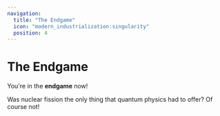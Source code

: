 ```yaml
---
navigation:
  title: "The Endgame"
  icon: "modern_industrialization:singularity"
  position: 4
---
```


# The Endgame
You're in the **endgame** now!

Was nuclear fission the only thing that quantum physics had to offer? Of course not!

<SubPages />
